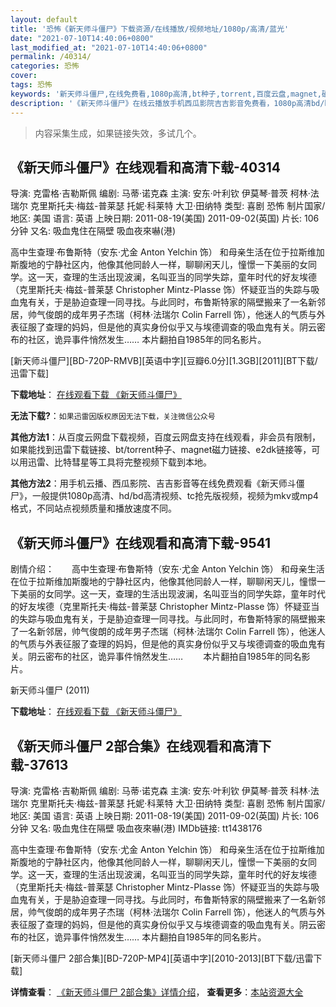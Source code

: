 ```yaml
---
layout: default
title: '恐怖《新天师斗僵尸》下载资源/在线播放/视频地址/1080p/高清/蓝光'
date: "2021-07-10T14:40:06+0800"
last_modified_at: "2021-07-10T14:40:06+0800"
permalink: /40314/
categories: 恐怖
cover:
tags: 恐怖
keywords: '新天师斗僵尸,在线免费看,1080p高清,bt种子,torrent,百度云盘,magnet,磁力链,迅雷下载资源'
description: '《新天师斗僵尸》在线云播放手机西瓜影院吉吉影音免费看，1080p高清bd/hd未删减完整版和tc抢先枪版，mkv/mp4格式，附带bt/torrent种子、magnet/磁力链、百度云盘、网盘资源迅雷下载链接'
---
```


>内容采集生成，如果链接失效，多试几个。


## 《新天师斗僵尸》在线观看和高清下载-40314

导演: 克雷格·吉勒斯佩 编剧: 马蒂·诺克森 主演: 安东·叶利钦 伊莫琴·普茨 柯林·法瑞尔 克里斯托夫·梅兹-普莱瑟 托妮·科莱特 大卫·田纳特 类型: 喜剧 恐怖 制片国家/地区: 美国 语言: 英语 上映日期: 2011-08-19(美国) 2011-09-02(英国) 片长: 106分钟 又名: 吸血鬼住在隔壁 吸血夜來嚇(港)

高中生查理·布鲁斯特（安东·尤金 Anton Yelchin 饰） 和母亲生活在位于拉斯维加斯腹地的宁静社区内，他像其他同龄人一样，聊聊闲天儿，憧憬一下美丽的女同学。这一天，查理的生活出现波澜，名叫亚当的同学失踪，童年时代的好友埃德（克里斯托夫·梅兹-普莱瑟 Christopher Mintz-Plasse 饰）怀疑亚当的失踪与吸血鬼有关，于是胁迫查理一同寻找。与此同时，布鲁斯特家的隔壁搬来了一名新邻居，帅气俊朗的成年男子杰瑞（柯林·法瑞尔 Colin Farrell 饰），他迷人的气质与外表征服了查理的妈妈，但是他的真实身份似乎又与埃德调查的吸血鬼有关。阴云密布的社区，诡异事件悄然发生…… 本片翻拍自1985年的同名影片。


[新天师斗僵尸][BD-720P-RMVB][英语中字][豆瓣6.0分][1.3GB][2011][BT下载/迅雷下载]

**下载地址**： [在线观看下载 《新天师斗僵尸》](https://www.btdx8.com/torrent/fright_night_2011.html) 


**无法下载?**：`如果迅雷因版权原因无法下载，关注微信公众号 `

**其他方法1**：从百度云网盘下载视频，百度云网盘支持在线观看，非会员有限制，如果能找到迅雷下载链接、bt/torrent种子、magnet磁力链接、e2dk链接等，可以用迅雷、比特彗星等工具将完整视频下载到本地。

**其他方法2**：用手机云播、西瓜影院、吉吉影音等在线免费观看《新天师斗僵尸》，一般提供1080p高清、hd/bd高清视频、tc抢先版视频，视频为mkv或mp4格式，不同站点视频质量和播放速度不同。


## 《新天师斗僵尸》在线观看和高清下载-9541

剧情介绍：　　高中生查理·布鲁斯特（安东·尤金 Anton Yelchin 饰） 和母亲生活在位于拉斯维加斯腹地的宁静社区内，他像其他同龄人一样，聊聊闲天儿，憧憬一下美丽的女同学。这一天，查理的生活出现波澜，名叫亚当的同学失踪，童年时代的好友埃德（克里斯托夫·梅兹-普莱瑟 Christopher Mintz-Plasse 饰）怀疑亚当的失踪与吸血鬼有关，于是胁迫查理一同寻找。与此同时，布鲁斯特家的隔壁搬来了一名新邻居，帅气俊朗的成年男子杰瑞（柯林·法瑞尔 Colin Farrell 饰），他迷人的气质与外表征服了查理的妈妈，但是他的真实身份似乎又与埃德调查的吸血鬼有关。阴云密布的社区，诡异事件悄然发生…… 　　本片翻拍自1985年的同名影片。


新天师斗僵尸 (2011)

**下载地址**： [在线观看下载 《新天师斗僵尸》](https://www.btbtdy.me/btdy/dy9343.html) 


## 《新天师斗僵尸 2部合集》在线观看和高清下载-37613

导演: 克雷格·吉勒斯佩 编剧: 马蒂·诺克森 主演: 安东·叶利钦 伊莫琴·普茨 科林·法瑞尔 克里斯托夫·梅兹-普莱瑟 托妮·科莱特 大卫·田纳特 类型: 喜剧 恐怖 制片国家/地区: 美国 语言: 英语 上映日期: 2011-08-19(美国) 2011-09-02(英国) 片长: 106分钟 又名: 吸血鬼住在隔壁 吸血夜來嚇(港) IMDb链接: tt1438176

高中生查理·布鲁斯特（安东·尤金 Anton Yelchin 饰） 和母亲生活在位于拉斯维加斯腹地的宁静社区内，他像其他同龄人一样，聊聊闲天儿，憧憬一下美丽的女同学。这一天，查理的生活出现波澜，名叫亚当的同学失踪，童年时代的好友埃德（克里斯托夫·梅兹-普莱瑟 Christopher Mintz-Plasse 饰）怀疑亚当的失踪与吸血鬼有关，于是胁迫查理一同寻找。与此同时，布鲁斯特家的隔壁搬来了一名新邻居，帅气俊朗的成年男子杰瑞（柯林·法瑞尔 Colin Farrell 饰），他迷人的气质与外表征服了查理的妈妈，但是他的真实身份似乎又与埃德调查的吸血鬼有关。阴云密布的社区，诡异事件悄然发生…… 本片翻拍自1985年的同名影片。


[新天师斗僵尸 2部合集][BD-720P-MP4][英语中字][2010-2013][BT下载/迅雷下载]

**详情查看**： [《新天师斗僵尸 2部合集》详情介绍](/movie/37613/)， **查看更多**：[本站资源大全](/movie/t/all/)

